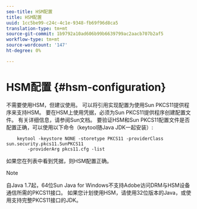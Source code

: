 ```yaml
---
seo-title: HSM配置
title: HSM配置
uuid: 1cc5be99-c24c-4c1e-9348-fb69f96d8ca5
translation-type: tm+mt
source-git-commit: 1b9792a10ad606b99b6639799ac2aacb707b2af5
workflow-type: tm+mt
source-wordcount: '147'
ht-degree: 0%

---
```



# HSM配置 {#hsm-configuration}

不需要使用HSM，但建议使用。 可以将引用实现配置为使用Sun PKCS11提供程序来支持HSM。 要在HSM上使用凭据，必须为Sun PKCS11提供程序创建配置文件。 有关详细信息，请参阅Sun文档。 要验证HSM和Sun PKCS11配置文件是否配置正确，可以使用以下命令（keytool随Java JDK一起安装）:

```
    keytool -keystore NONE -storetype PKCS11 -providerClass sun.security.pkcs11.SunPKCS11 
        -providerArg pkcs11.cfg -list
```

如果您在列表中看到凭据，则HSM配置正确。

>[!NOTE]
>
>自Java 1.7起，64位Sun Java for Windows不支持Adobe访问DRM与HSM设备通信所需的PKCS11接口。 如果您计划使用HSM，请使用32位版本的Java，或使用支持完整PKCS11接口的JDK。

